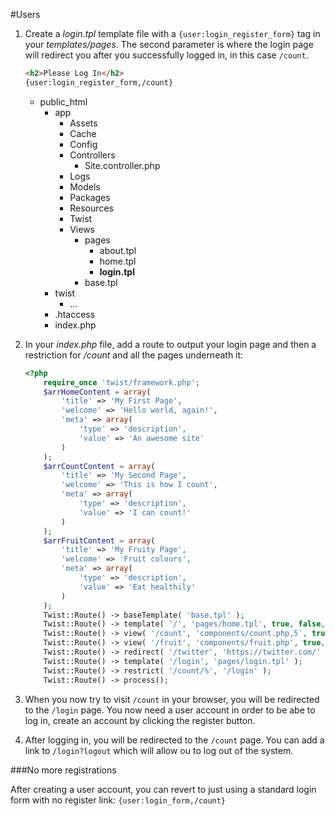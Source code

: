 #Users

1. Create a *login.tpl* template file with a `{user:login_register_form}` tag in your *templates/pages*. The second parameter is where the login page will redirect you after you successfully logged in, in this case `/count`.
	```html
	<h2>Please Log In</h2>
	{user:login_register_form,/count}
	```

	* public_html
	    * app
            * Assets
            * Cache
            * Config
            * Controllers
				* Site.controller.php
            * Logs
            * Models
            * Packages
            * Resources
            * Twist
            * Views
                * pages
					* about.tpl
                    * home.tpl
                    * **login.tpl**
                * base.tpl
		* twist
			* ...
		* .htaccess
		* index.php

2. In your *index.php*   file, add a route to output your login page and then a restriction for */count* and all the pages underneath it:
	```php
	<?php
	    require_once 'twist/framework.php';
	    $arrHomeContent = array(
	        'title' => 'My First Page',
	        'welcome' => 'Hello world, again!',
	        'meta' => array(
	            'type' => 'description',
	            'value' => 'An awesome site'
	        )
	    );
	    $arrCountContent = array(
	        'title' => 'My Second Page',
	        'welcome' => 'This is how I count',
	        'meta' => array(
	            'type' => 'description',
	            'value' => 'I can count!'
	        )
	    );
	    $arrFruitContent = array(
	        'title' => 'My Fruity Page',
	        'welcome' => 'Fruit colours',
	        'meta' => array(
	            'type' => 'description',
	            'value' => 'Eat healthily'
	        )
	    );
	    Twist::Route() -> baseTemplate( 'base.tpl' );
	    Twist::Route() -> template( '/', 'pages/home.tpl', true, false, $arrHomeContent );
	    Twist::Route() -> view( '/count', 'components/count.php,5', true, false, $arrCountContent );
	    Twist::Route() -> view( '/fruit', 'components/fruit.php', true, false, $arrFruitContent );
	    Twist::Route() -> redirect( '/twitter', 'https://twitter.com/' );
	    Twist::Route() -> template( '/login', 'pages/login.tpl' );
	    Twist::Route() -> restrict( '/count/%', '/login' );
	    Twist::Route() -> process();
	```

3. When you now try to visit `/count` in your browser, you will be redirected to the `/login` page. You now need a user account in order to be abe to log in, create an account by clicking the register button.

4. After logging in, you will be redirected to the `/count` page. You can add a link to `/login?logout` which will allow ou to log out of the system.

###No more registrations

After creating a user account, you can revert to just using a standard login form with no register link: `{user:login_form,/count}`